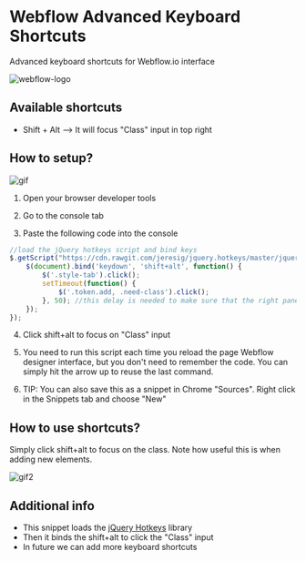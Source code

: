 # Webflow Advanced Keyboard Shortcuts
Advanced keyboard shortcuts for Webflow.io interface

![webflow-logo](http://uploads.webflow.com/55e93f06d996a5894512d00d/55dd1a448f79b836280d697f_png.png)

## Available shortcuts
* Shift + Alt --> It will focus "Class" input in top right

## How to setup?

![gif](https://github.com/maciejsaw/webflow-advanced-keyboard-shortcuts/raw/master/keyboard%20webflow.gif)

1) Open your browser developer tools

2) Go to the console tab

3) Paste the following code into the console

```javascript
//load the jQuery hotkeys script and bind keys
$.getScript("https://cdn.rawgit.com/jeresig/jquery.hotkeys/master/jquery.hotkeys.js", function() {
    $(document).bind('keydown', 'shift+alt', function() {
        $('.style-tab').click();
        setTimeout(function() {
            $('.token.add, .need-class').click();
        }, 50); //this delay is needed to make sure that the right panel tab is switched
    });
});
```

4) Click shift+alt to focus on "Class" input 

5) You need to run this script each time you reload the page Webflow designer interface, but you don't need to remember the code. You can simply hit the arrow up to reuse the last command. 

6) TIP: You can also save this as a snippet in Chrome "Sources". Right click in the Snippets tab and choose "New"

## How to use shortcuts?

Simply click shift+alt to focus on the class. 
Note how useful this is when adding new elements.

![gif2](https://raw.githubusercontent.com/maciejsaw/webflow-advanced-keyboard-shortcuts/master/keyboard%20webflow2.gif)


## Additional info
* This snippet loads the [jQuery Hotkeys](https://github.com/jeresig/jquery.hotkeys) library 
* Then it binds the shift+alt to click the "Class" input
* In future we can add more keyboard shortcuts
